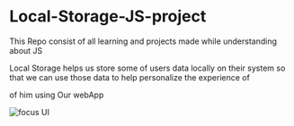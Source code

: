 # Local-Storage-JS-project
This Repo consist of all learning and projects made while understanding about JS 

Local Storage helps us store some of users data locally on their system so that we can use those data to help personalize  the experience of 

of him using Our webApp


![focus UI](https://user-images.githubusercontent.com/113116498/226255692-215b5f4f-5344-4049-a455-79341fcaf130.PNG)

